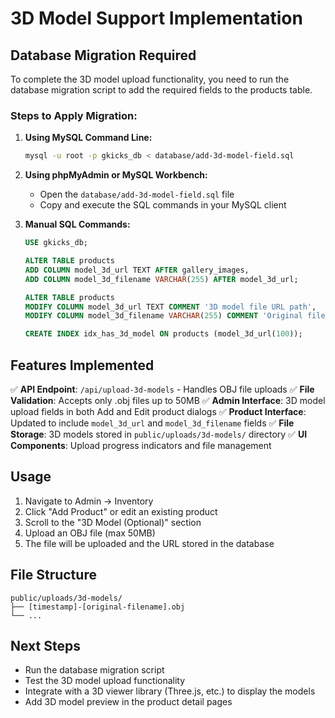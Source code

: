 # 3D Model Support Implementation

## Database Migration Required

To complete the 3D model upload functionality, you need to run the database migration script to add the required fields to the products table.

### Steps to Apply Migration:

1. **Using MySQL Command Line:**
   ```bash
   mysql -u root -p gkicks_db < database/add-3d-model-field.sql
   ```

2. **Using phpMyAdmin or MySQL Workbench:**
   - Open the `database/add-3d-model-field.sql` file
   - Copy and execute the SQL commands in your MySQL client

3. **Manual SQL Commands:**
   ```sql
   USE gkicks_db;
   
   ALTER TABLE products 
   ADD COLUMN model_3d_url TEXT AFTER gallery_images,
   ADD COLUMN model_3d_filename VARCHAR(255) AFTER model_3d_url;
   
   ALTER TABLE products 
   MODIFY COLUMN model_3d_url TEXT COMMENT '3D model file URL path',
   MODIFY COLUMN model_3d_filename VARCHAR(255) COMMENT 'Original filename of the 3D model';
   
   CREATE INDEX idx_has_3d_model ON products (model_3d_url(100));
   ```

## Features Implemented

✅ **API Endpoint**: `/api/upload-3d-models` - Handles OBJ file uploads
✅ **File Validation**: Accepts only .obj files up to 50MB
✅ **Admin Interface**: 3D model upload fields in both Add and Edit product dialogs
✅ **Product Interface**: Updated to include `model_3d_url` and `model_3d_filename` fields
✅ **File Storage**: 3D models stored in `public/uploads/3d-models/` directory
✅ **UI Components**: Upload progress indicators and file management

## Usage

1. Navigate to Admin → Inventory
2. Click "Add Product" or edit an existing product
3. Scroll to the "3D Model (Optional)" section
4. Upload an OBJ file (max 50MB)
5. The file will be uploaded and the URL stored in the database

## File Structure

```
public/uploads/3d-models/
├── [timestamp]-[original-filename].obj
└── ...
```

## Next Steps

- Run the database migration script
- Test the 3D model upload functionality
- Integrate with a 3D viewer library (Three.js, etc.) to display the models
- Add 3D model preview in the product detail pages